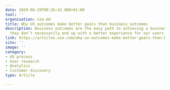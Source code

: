 ```yaml
---
date: 2020-06-29T09:26:42.000+01:00
tool: ''
organisation: uie.md
title: Why UX outcomes make better goals than business outcomes
description: Business outcomes are the easy path to achieving a business goal. However,
  they don’t necessarily end up with a better experience for our users.
link: https://articles.uie.com/why-ux-outcomes-make-better-goals-than-business-outcomes/
site: ''
image: ''
category:
- UX process
- User research
- Analytics
- Customer discovery
type: Article

---
```


